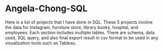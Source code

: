 # Angela-Chong-SQL
Here is a list of projects that I have done in SQL. These 5 projects involve the data for Instagram, furniture store, library books, hospital, and employees. Each section includes multiple tables. There are schema, data used, SQL query, and also final export result in csv format to be used in any visualization tools such as Tableau.    
